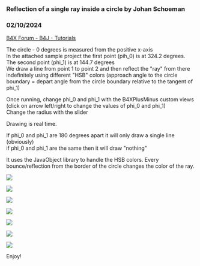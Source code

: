 ### Reflection of a single ray inside a circle by Johan Schoeman
### 02/10/2024
[B4X Forum - B4J - Tutorials](https://www.b4x.com/android/forum/threads/159170/)

The circle - 0 degrees is measured from the positive x-axis  
In the attached sample project the first point (pih\_0) is at 324.2 degrees. The second point (phi\_1) is at 144.7 degrees  
We draw a line from point 1 to point 2 and then reflect the "ray" from there indefinitely using different "HSB" colors (approach angle to the circle boundary = depart angle from the circle boundary relative to the tangent of phi\_1)  
  
Once running, change phi\_0 and phi\_1 with the B4XPlusMinus custom views (click on arrow left/right to change the values of phi\_0 and phi\_1)  
Change the radius with the slider  
  
Drawing is real time.  
  
If phi\_0 and phi\_1 are 180 degrees apart it will only draw a single line (obviously)  
if phi\_0 and phi\_1 are the same then it will draw "nothing"  
  
It uses the JavaObject library to handle the HSB colors. Every bounce/reflection from the border of the circle changes the color of the ray.  
  
![](https://www.b4x.com/android/forum/attachments/150648)  
  
![](https://www.b4x.com/android/forum/attachments/150647)  
  
![](https://www.b4x.com/android/forum/attachments/150649)  
  
![](https://www.b4x.com/android/forum/attachments/150650)  
  
![](https://www.b4x.com/android/forum/attachments/150651)  
  
![](https://www.b4x.com/android/forum/attachments/150652)  
  
![](https://www.b4x.com/android/forum/attachments/150658)  
  
  
Enjoy!